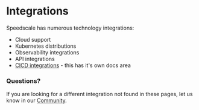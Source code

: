 # Integrations

Speedscale has numerous technology integrations:
* Cloud support
* Kubernetes distributions
* Observability integrations
* API integrations
* [CICD integrations](../../integration/cicd/) - this has it's own docs area

### Questions?

If you are looking for a different integration not found in these pages, let us know in our [Community](https://slack.speedscale.com).
